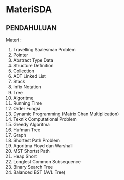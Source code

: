 # MateriSDA
## PENDAHULUAN
Materi :
1.	Travelling Saalesman Problem
2.	Pointer
3.	Abstract Type Data
4.	Structure Definition
5.	Collection
6.	ADT Linked List
7.	Stack
8.	Infix Notation
9.	Tree
10.	Algoritme
11.	Running Time
12.	Order Fungsi
13.	Dynamic Programming (Matrix Chan Multiplication)
14.	Teknik  Computational Problem
15.	Greedy Algoritma
16.	Hufman Tree
17.	Graph
18.	Shortest Path Problem
19.	Agoritma Floyd dan Warshall
20.	MST Shortst Path
21.	Heap Short
22.	Longlest Common Subsequence
23.	Binary Search Tree
24.	Balanced BST (AVL Tree)
